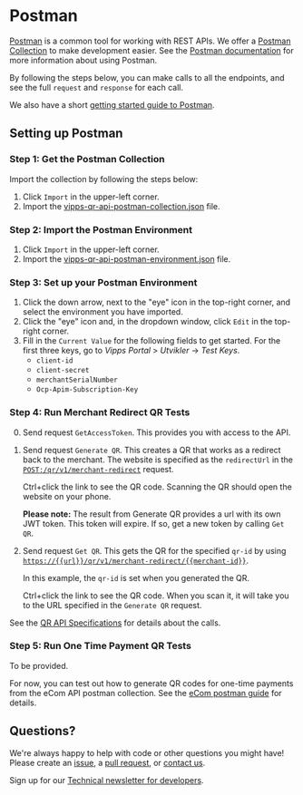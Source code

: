 # Postman

[Postman](https://www.getpostman.com/) is a common tool for working with REST APIs.
We offer a [Postman Collection](https://www.getpostman.com/collection) to make development easier.
See the [Postman documentation](https://www.getpostman.com/docs/) for more information about using Postman.

By following the steps below, you can make calls to all the
endpoints, and see the full `request` and `response` for each call.

We also have a short [getting started guide to Postman](https://github.com/vippsas/vipps-developers/blob/master/postman-guide.md).

## Setting up Postman

### Step 1: Get the Postman Collection

Import the collection by following the steps below:

1. Click `Import` in the upper-left corner.
2. Import the [vipps-qr-api-postman-collection.json](https://raw.githubusercontent.com/vippsas/vipps-qr-api/main/tools/vipps-qr-api-postman-collection.json) file.

### Step 2: Import the Postman Environment

1. Click `Import` in the upper-left corner.
2. Import the [vipps-qr-api-postman-environment.json](https://raw.githubusercontent.com/vippsas/vipps-qr-api/main/tools/vipps-qr-api-postman-environment.json) file.

### Step 3: Set up your Postman Environment

1. Click the down arrow, next to the "eye" icon in the top-right corner, and select the environment you have imported.
2. Click the "eye" icon and, in the dropdown window, click `Edit` in the top-right corner.
3. Fill in the `Current Value` for the following fields to get started. For the first three keys, go to *Vipps Portal* > *Utvikler* ->  *Test Keys*.
   - `client-id`
   - `client-secret`
   - `merchantSerialNumber`
   - `Ocp-Apim-Subscription-Key`


### Step 4: Run Merchant Redirect QR Tests

0. Send request `GetAccessToken`. This provides you with access to the API.

1. Send request `Generate QR`. This creates a QR that works as a redirect back to the merchant. The website is specified as the `redirectUrl` in the [`POST:/qr/v1/merchant-redirect`](https://vippsas.github.io/vipps-qr-api/redoc.html#tag/Merchant-redirect-QR/operation/CreateMerchantRedirectQr) request.

   Ctrl+click the link to see the QR code. Scanning the QR should open the website on your phone.

   **Please note:** The result from Generate QR provides a url with its own JWT token. This token will expire. If so, get a new token by calling `Get QR`.

1. Send request `Get QR`. This gets the QR for the specified `qr-id` by using
[`https://{{url}}/qr/v1/merchant-redirect/{{merchant-id}}`](https://vippsas.github.io/vipps-qr-api/redoc.html#tag/Merchant-redirect-QR/operation/GetMerchantRedirectQrById).

   In this example, the `qr-id` is set when you generated the QR.

   Ctrl+click the link to see the QR code. When you scan it, it will take you to the URL specified in the `Generate QR` request.

See the [QR API Specifications](https://vippsas.github.io/vipps-qr-api/redoc.html) for details about the calls.


### Step 5: Run One Time Payment QR Tests

To be provided.

For now, you can test out how to generate QR codes for one-time payments from the eCom API postman collection.
See the [eCom postman guide](https://github.com/vippsas/vipps-ecom-api/blob/master/vipps-ecom-postman.md) for details.


## Questions?

We're always happy to help with code or other questions you might have!
Please create an [issue](https://github.com/vippsas/vipps-qr-api/issues),
a [pull request](https://github.com/vippsas/vipps-qr-api/pulls),
or [contact us](https://github.com/vippsas/vipps-developers/blob/master/contact.md).

Sign up for our [Technical newsletter for developers](https://github.com/vippsas/vipps-developers/tree/master/newsletters).
